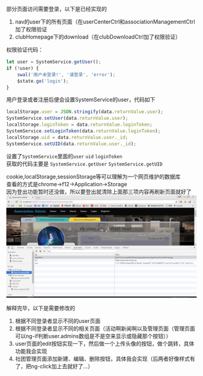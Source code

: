 部分页面访问需要登录，以下是已经实现的
1. nav的user下的所有页面（在userCenterCtrl和associationManagementCtrl加了权限验证
1. clubHomepage下的download（在clubDownloadCtrl加了权限验证）

权限验证代码：
```javascript
let user = SystemService.getUser();
if (!user) {
    swal('用户未登录!', '请登录', 'error');
    $state.go('login');
}
```

用户登录或者注册后便会设置SystemService的user，代码如下
```javascript
localStorage.user = JSON.stringify(data.returnValue.user);
SystemService.setUser(data.returnValue.user);
localStorage.loginToken = data.returnValue.loginToken;
SystemService.setLoginToken(data.returnValue.loginToken);
localStorage.uid = data.returnValue.user._id;
SystemService.setUID(data.returnValue.user._id);
```
设置了`SystemService`里面的`user` `uid` `loginToken`  
获取的代码主要是 `SystemService.getUser` `SystemService.getUID`

cookie,localStorage,sessionStorage等可以理解为一个网页维护的数据库  
查看的方式是chrome→f12→Application→Storage  
因为登出功能暂时还没做，所以要登出就清除上面那三项内容再刷新页面就好了  
![Storage图片](Storage.jpg)

解释完毕，以下是需要修改的  
1. 根据不同登录者显示不同的user页面
1. 根据不同登录者显示不同的相关页面（活动啊新闻啊以及管理页面（管理页面可以ng-if判断user.admins数组是不是空来显示或隐藏那个按钮））
1. user页面的edit按钮实现一下，然后做一个上传头像的按钮，做个跳转，具体功能我会实现
1. 社团管理页面添加新建、编辑、删除按钮，具体我会实现（后两者好像样式有了，把ng-click加上去就好了...）
